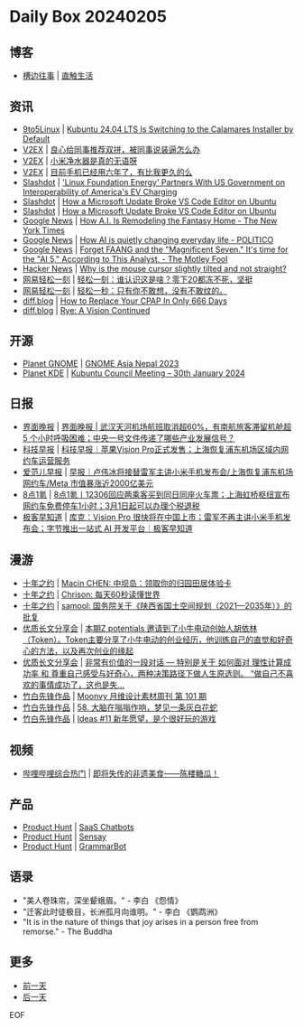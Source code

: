 # Daily Box 20240205

## 博客
- [槽边往事](https://www.hecaitou.com/) | [直触生活](https://www.hecaitou.com/2024/02/direct-contact-with-life.html)

## 资讯
- [9to5Linux](https://9to5linux.com/) | [Kubuntu 24.04 LTS Is Switching to the Calamares Installer by Default](https://9to5linux.com/kubuntu-24-04-lts-is-switching-to-the-calamares-installer-by-default)
- [V2EX](https://www.v2ex.com/) | [良心给同事推荐双拼，被同事说装逼怎么办](https://www.v2ex.com/t/1014193)
- [V2EX](https://www.v2ex.com/) | [小米净水器是真的无语呀](https://www.v2ex.com/t/1014039)
- [V2EX](https://www.v2ex.com/) | [目前手机已经用六年了，有比我更久的么](https://www.v2ex.com/t/1014038)
- [Slashdot](https://linux.slashdot.org/) | ['Linux Foundation Energy' Partners With US Government on Interoperability of America's EV Charging](https://hardware.slashdot.org/story/24/02/04/0537238/linux-foundation-energy-partners-with-us-government-on-interoperability-of-americas-ev-charging?utm_source=rss1.0mainlinkanon&utm_medium=feed)
- [Slashdot](https://linux.slashdot.org/) | [How a Microsoft Update Broke VS Code Editor on Ubuntu](https://linux.slashdot.org/story/24/02/04/0116229/how-a-microsoft-update-broke-vs-code-editor-on-ubuntu?utm_source=rss1.0mainlinkanon&utm_medium=feed)
- [Slashdot](https://developers.slashdot.org/) | [How a Microsoft Update Broke VS Code Editor on Ubuntu](https://linux.slashdot.org/story/24/02/04/0116229/how-a-microsoft-update-broke-vs-code-editor-on-ubuntu?utm_source=rss1.0mainlinkanon&utm_medium=feed)
- [Google News](https://news.google.com/topics/CAAqJggKIiBDQkFTRWdvSUwyMHZNRGRqTVhZU0FtVnVHZ0pWVXlnQVAB/sections/CAQiQ0NCQVNMQW9JTDIwdk1EZGpNWFlTQW1WdUdnSlZVeUlOQ0FRYUNRb0hMMjB2TUcxcmVpb0pFZ2N2YlM4d2JXdDZLQUEqKggAKiYICiIgQ0JBU0Vnb0lMMjB2TURkak1YWVNBbVZ1R2dKVlV5Z0FQAVAB) | [How A.I. Is Remodeling the Fantasy Home - The New York Times](https://news.google.com/rss/articles/CBMiWGh0dHBzOi8vd3d3Lm55dGltZXMuY29tLzIwMjQvMDIvMDQvYXJ0cy9kZXNpZ24vYXJ0aWZpY2lhbC1pbnRlbGxpZ2VuY2UtZmFudGFzeS1ob21lLmh0bWzSAQA?oc=5)
- [Google News](https://news.google.com/topics/CAAqJggKIiBDQkFTRWdvSUwyMHZNRGRqTVhZU0FtVnVHZ0pWVXlnQVAB/sections/CAQiQ0NCQVNMQW9JTDIwdk1EZGpNWFlTQW1WdUdnSlZVeUlOQ0FRYUNRb0hMMjB2TUcxcmVpb0pFZ2N2YlM4d2JXdDZLQUEqKggAKiYICiIgQ0JBU0Vnb0lMMjB2TURkak1YWVNBbVZ1R2dKVlV5Z0FQAVAB) | [How AI is quietly changing everyday life - POLITICO](https://news.google.com/rss/articles/CBMiWmh0dHBzOi8vd3d3LnBvbGl0aWNvLmNvbS9uZXdzLzIwMjQvMDIvMDQvaG93LWFpLWlzLXF1aWV0bHktY2hhbmdpbmctZXZlcnlkYXktbGlmZS0wMDEzODM0MdIBAA?oc=5)
- [Google News](https://news.google.com/topics/CAAqJggKIiBDQkFTRWdvSUwyMHZNRGRqTVhZU0FtVnVHZ0pWVXlnQVAB/sections/CAQiQ0NCQVNMQW9JTDIwdk1EZGpNWFlTQW1WdUdnSlZVeUlOQ0FRYUNRb0hMMjB2TUcxcmVpb0pFZ2N2YlM4d2JXdDZLQUEqKggAKiYICiIgQ0JBU0Vnb0lMMjB2TURkak1YWVNBbVZ1R2dKVlV5Z0FQAVAB) | [Forget FAANG and the "Magnificent Seven." It's time for the "AI 5," According to This Analyst. - The Motley Fool](https://news.google.com/rss/articles/CBMiW2h0dHBzOi8vd3d3LmZvb2wuY29tL2ludmVzdGluZy8yMDI0LzAyLzA0L2ZvcmdldC1mYWFuZy1tYWduaWZpY2VudC1zZXZlbi10aW1lLWFpLTUtYW5hbHlzdC_SAQA?oc=5)
- [Hacker News](https://news.ycombinator.com/front) | [Why is the mouse cursor slightly tilted and not straight?](https://news.ycombinator.com/item?id=39248225)
- [网易轻松一刻](https://m.163.com/touch/exclusive/sub/qsyk) | [轻松一刻：谁认识这是啥？零下20都冻不死，坚挺](https://m.163.com/news/article/IQ4MI59Q000181BR.html)
- [网易轻松一刻](https://m.163.com/touch/exclusive/sub/qsyk) | [轻松一秒：只有你不敢想，没有不敢纹的。](https://m.163.com/news/article/IQ4DMQBM000181BT.html)
- [diff.blog](https://diff.blog/) | [How to Replace Your CPAP In Only 666 Days](https://diff.blog/post/how-to-replace-your-cpap-in-only-666-days-168403/)
- [diff.blog](https://diff.blog/) | [Rye: A Vision Continued](https://diff.blog/post/rye-a-vision-continued-168533/)

## 开源
- [Planet GNOME](https://planet.gnome.org/) | [GNOME Asia Nepal 2023](https://www.aryank.in/posts/2024-02-04-gnome-asia-nepal-2023/)
- [Planet KDE](https://planet.kde.org/) | [Kubuntu Council Meeting – 30th January 2024](https://kubuntu.org/news/kubuntu-council-meeting-30th-january-2024/?utm_source=atom_feed)

## 日报
- [界面晚报](https://www.jiemian.com/lists/426.html) | [界面晚报 | 武汉天河机场航班取消超60%，有南航旅客滞留机舱超 5 个小时呼吸困难；中央一号文件传递了哪些产业发展信号？](https://www.jiemian.com/article/10774350.html)
- [科技早报](https://www.jiemian.com/lists/459.html) | [科技早报｜苹果Vision Pro正式发售；上海恢复浦东机场区域内网约车运营服务](https://www.jiemian.com/article/10772322.html)
- [爱范儿早报](https://www.ifanr.com/category/ifanrnews) | [早报｜卢伟冰将接替雷军主讲小米手机发布会/上海恢复浦东机场网约车/Meta 市值暴涨近2000亿美元](https://www.ifanr.com/1574944)
- [8点1氪](https://36kr.com/user/5652071) | [8点1氪丨12306回应两乘客买到同日同座火车票；上海虹桥枢纽宣布网约车免费停车1小时；3月1日起可以办理个税退税](https://36kr.com/p/2633462152363141)
- [极客早知道](https://www.geekpark.net/column/74) | [库克：Vision Pro 很快将在中国上市；雷军不再主讲小米手机发布会；字节推出一站式 AI 开发平台｜极客早知道](https://www.geekpark.net/news/331152)

## 漫游
- [十年之约](https://www.foreverblog.cn/feeds.html) | [Macin CHEN: 中坝岛：领取你的归园田居体验卡](https://macin.org/2024/02/04/zhong-ba-dao/)
- [十年之约](https://www.foreverblog.cn/feeds.html) | [Chrison: 每天60秒读懂世界](https://blog.chrison.cn/live/224.html)
- [十年之约](https://www.foreverblog.cn/feeds.html) | [samool: 国务院关于《陕西省国土空间规划（2021—2035年）》的批复](https://www.samool.com/51111.html)
- [优质长文分享会](https://m.okjike.com/topics/56d2fabe7cb3331100467e2b) | [本期Z potentials 邀请到了小牛电动创始人胡依林（Token）。Token主要分享了小牛电动的创业经历，他训练自己的直觉和好奇心的方法，以及再次创业的缘起](https://mp.weixin.qq.com/s/7w9KbMyGWx3UECPTSt61Vg)
- [优质长文分享会](https://m.okjike.com/topics/56d2fabe7cb3331100467e2b) | [非常有价值的一段对话 — 特别是关于 如何面对 理性计算成功率 和 尊重自己感受与好奇心，两种决策路径下做人生原选则。 “做自己不喜欢的事情成功了，这也是失...](https://mp.weixin.qq.com/s/JF3n0Arhd734vo-BvteHfw)
- [竹白先锋作品](https://www.zhubai.wiki/) | [Moonvy 月维设计素材周刊 第 101 期](https://open.zhubai.wiki/a/l/t/z/pl/moonvy/2365947912095404032)
- [竹白先锋作品](https://www.zhubai.wiki/) | [58. 大脑在嗡嗡作响，梦见一条灰白花蛇](https://open.zhubai.wiki/a/l/t/z/pl/tobepodcasting/2365908743323271168)
- [竹白先锋作品](https://www.zhubai.wiki/) | [Ideas #11 新年愿望，是个很好玩的游戏](https://open.zhubai.wiki/a/l/t/z/pl/workreview/2365847094411231232)

## 视频
- [哔哩哔哩综合热门](https://www.bilibili.com/v/popular/all/) | [即将失传的非遗美食——陈楼糖瓜！](https://b23.tv/BV1mm41197Sr)

## 产品
- [Product Hunt](https://www.producthunt.com) | [SaaS Chatbots](https://www.producthunt.com/posts/saas-chatbots)
- [Product Hunt](https://www.producthunt.com) | [Sensay](https://www.producthunt.com/posts/sensay-1d62775f-fccb-46c9-9a5e-d61a01279b89)
- [Product Hunt](https://www.producthunt.com) | [GrammarBot](https://www.producthunt.com/posts/grammarbot)

## 语录
- "美人卷珠帘，深坐颦蛾眉。" - 李白 《怨情》
- "迁客此时徒极目，长洲孤月向谁明。" - 李白 《鹦鹉洲》
- "It is in the nature of things that joy arises in a person free from remorse." - The Buddha

## 更多
- [前一天](daily-box-20240204.md)
- [后一天](daily-box-20240206.md)

EOF